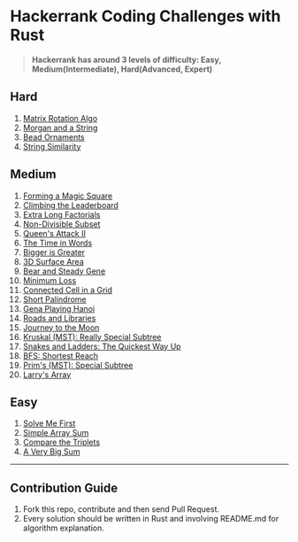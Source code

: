 # Hackerrank Coding Challenges with Rust

> **Hackerrank has around 3 levels of difficulty: Easy, Medium(Intermediate), Hard(Advanced, Expert)**


## Hard
1. [Matrix Rotation Algo](https://github.com/xfactor-toml/rust-coding-challenges/tree/master/hard/matrix-rotation-algo)
2. [Morgan and a String](https://github.com/xfactor-toml/rust-coding-challenges/tree/master/hard/morgan-and-string)
3. [Bead Ornaments](https://github.com/xfactor-toml/rust-coding-challenges/tree/master/hard/bead-ornaments)
4. [String Similarity](https://github.com/xfactor-toml/rust-coding-challenges/tree/master/hard/string-similarity)

## Medium
1. [Forming a Magic Square](https://github.com/xfactor-toml/rust-coding-challenges/tree/master/medium/magic-square-forming)
2. [Climbing the Leaderboard](https://github.com/xfactor-toml/rust-coding-challenges/tree/master/medium/climbing-the-leaderboard)
3. [Extra Long Factorials](https://github.com/xfactor-toml/rust-coding-challenges/tree/master/medium/extra-long-factorials)
4. [Non-Divisible Subset](https://github.com/xfactor-toml/rust-coding-challenges/tree/master/medium/non-divisible-subset)
5. [Queen's Attack II](https://github.com/xfactor-toml/rust-coding-challenges/tree/master/medium/queens-attack2)
6. [The Time in Words](https://github.com/xfactor-toml/rust-coding-challenges/tree/master/medium/the-time-in-words)
7. [Bigger is Greater](https://github.com/xfactor-toml/rust-coding-challenges/tree/master/medium/bigger-is-greater)
8. [3D Surface Area](https://github.com/xfactor-toml/rust-coding-challenges/tree/master/medium/threed-surface-area)
9. [Bear and Steady Gene](https://github.com/xfactor-toml/rust-coding-challenges/tree/master/medium/bear-and-steady-gene)
10. [Minimum Loss](https://github.com/xfactor-toml/rust-coding-challenges/tree/master/medium/minimum-loss)
11. [Connected Cell in a Grid](https://github.com/xfactor-toml/rust-coding-challenges/tree/master/medium/connected-cell-in-grid)
12. [Short Palindrome](https://github.com/xfactor-toml/rust-coding-challenges/tree/master/medium/short-palindrome)
13. [Gena Playing Hanoi](https://github.com/xfactor-toml/rust-coding-challenges/tree/master/medium/gena-playing-hanoi)
14. [Roads and Libraries](https://github.com/xfactor-toml/rust-coding-challenges/tree/master/medium/roads-and-libraries)
15. [Journey to the Moon](https://github.com/xfactor-toml/rust-coding-challenges/tree/master/medium/journey-to-moon)
16. [Kruskal (MST): Really Special Subtree](https://github.com/xfactor-toml/rust-coding-challenges/tree/master/medium/really-special-subtree)
17. [Snakes and Ladders: The Quickest Way Up](https://github.com/xfactor-toml/rust-coding-challenges/tree/master/medium/snakes-and-ladders)
18. [BFS: Shortest Reach](https://github.com/xfactor-toml/rust-coding-challenges/tree/master/medium/shortest-reach)
19. [Prim's (MST): Special Subtree](https://github.com/xfactor-toml/rust-coding-challenges/tree/master/medium/special-subtree)
20. [Larry's Array](https://github.com/xfactor-toml/rust-coding-challenges/tree/master/medium/larry-array)

## Easy
1. [Solve Me First](https://github.com/xfactor-toml/rust-coding-challenges/tree/master/easy/solve-me-first)
2. [Simple Array Sum](https://github.com/xfactor-toml/rust-coding-challenges/tree/master/easy/simple-array-sum)
3. [Compare the Triplets](https://github.com/xfactor-toml/rust-coding-challenges/tree/master/easy/compare-the-triplets)
4. [A Very Big Sum](https://github.com/xfactor-toml/rust-coding-challenges/tree/master/easy/a-very-big-sum)

---
## Contribution Guide
1. Fork this repo, contribute and then send Pull Request.
2. Every solution should be written in Rust and involving README.md for algorithm explanation.
